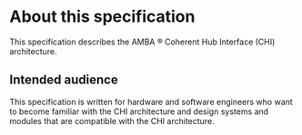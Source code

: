 # About this specification

This specification describes the AMBA ® Coherent Hub Interface (CHI) architecture.

## Intended audience

This specification is written for hardware and software engineers who want to become familiar with the CHI architecture and design systems and modules that are compatible with the CHI architecture.